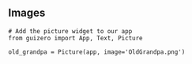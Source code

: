 ## Images

    # Add the picture widget to our app
    from guizero import App, Text, Picture
    
    old_grandpa = Picture(app, image='OldGrandpa.png')